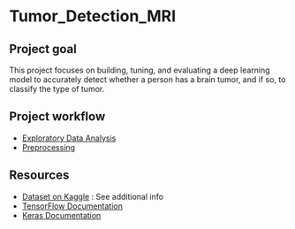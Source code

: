 # Tumor_Detection_MRI

## Project goal

This project focuses on building, tuning, and evaluating a deep learning model to accurately detect whether a person has a brain tumor, and if so, to classify the type of tumor.

## Project workflow

- [Exploratory Data Analysis](notebooks/exploratory_analysis.ipynb)
- [Preprocessing](notebooks/preprocessing.ipynb)

## Resources

- [Dataset on Kaggle](https://www.kaggle.com/datasets/masoudnickparvar/brain-tumor-mri-dataset) : See additional info
- [TensorFlow Documentation](https://www.tensorflow.org/)
- [Keras Documentation](https://keras.io/guides/)
